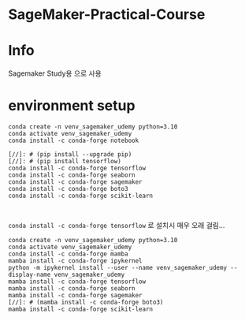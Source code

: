 # SageMaker-Practical-Course

# Info
Sagemaker Study용 으로 사용

# environment setup
```
conda create -n venv_sagemaker_udemy python=3.10
conda activate venv_sagemaker_udemy
conda install -c conda-forge notebook

[//]: # (pip install --upgrade pip)
[//]: # (pip install tensorflow)
conda install -c conda-forge tensorflow
conda install -c conda-forge seaborn
conda install -c conda-forge sagemaker
conda install -c conda-forge boto3
conda install -c conda-forge scikit-learn



```
`conda install -c conda-forge tensorflow` 로 설치시 매우 오래 걸림...



```
conda create -n venv_sagemaker_udemy python=3.10
conda activate venv_sagemaker_udemy
conda install -c conda-forge mamba
mamba install -c conda-forge ipykernel
python -m ipykernel install --user --name venv_sagemaker_udemy --display-name venv_sagemaker_udemy
mamba install -c conda-forge tensorflow
mamba install -c conda-forge seaborn
mamba install -c conda-forge sagemaker
[//]: # (mamba install -c conda-forge boto3)
mamba install -c conda-forge scikit-learn

```
